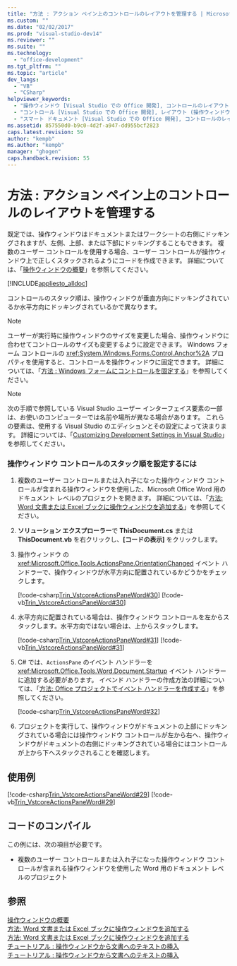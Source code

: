 ```yaml
---
title: "方法 : アクション ペイン上のコントロールのレイアウトを管理する | Microsoft Docs"
ms.custom: ""
ms.date: "02/02/2017"
ms.prod: "visual-studio-dev14"
ms.reviewer: ""
ms.suite: ""
ms.technology: 
  - "office-development"
ms.tgt_pltfrm: ""
ms.topic: "article"
dev_langs: 
  - "VB"
  - "CSharp"
helpviewer_keywords: 
  - "操作ウィンドウ [Visual Studio での Office 開発], コントロールのレイアウト"
  - "コントロール [Visual Studio での Office 開発], レイアウト (操作ウィンドウでの)"
  - "スマート ドキュメント [Visual Studio での Office 開発], コントロールのレイアウト"
ms.assetid: 857550d0-b9c0-4d2f-a947-dd955bcf2823
caps.latest.revision: 59
author: "kempb"
ms.author: "kempb"
manager: "ghogen"
caps.handback.revision: 55
---
```

# 方法 : アクション ペイン上のコントロールのレイアウトを管理する
  既定では、操作ウィンドウはドキュメントまたはワークシートの右側にドッキングされますが、左側、上部、または下部にドッキングすることもできます。  複数のユーザー コントロールを使用する場合、ユーザー コントロールが操作ウィンドウ上で正しくスタックされるようにコードを作成できます。  詳細については、「[操作ウィンドウの概要](../vsto/actions-pane-overview.md)」を参照してください。  
  
 [!INCLUDE[appliesto_alldoc](../vsto/includes/appliesto-alldoc-md.md)]  
  
 コントロールのスタック順は、操作ウィンドウが垂直方向にドッキングされているか水平方向にドッキングされているかで異なります。  
  
> [!NOTE]  
>  ユーザーが実行時に操作ウィンドウのサイズを変更した場合、操作ウィンドウに合わせてコントロールのサイズも変更するように設定できます。  Windows フォーム コントロールの <xref:System.Windows.Forms.Control.Anchor%2A> プロパティを使用すると、コントロールを操作ウィンドウに固定できます。  詳細については、「[方法 : Windows フォームにコントロールを固定する](../Topic/How%20to:%20Anchor%20Controls%20on%20Windows%20Forms.md)」を参照してください。  
  
> [!NOTE]  
>  次の手順で参照している Visual Studio ユーザー インターフェイス要素の一部は、お使いのコンピューターでは名前や場所が異なる場合があります。  これらの要素は、使用する Visual Studio のエディションとその設定によって決まります。  詳細については、「[Customizing Development Settings in Visual Studio](http://msdn.microsoft.com/ja-jp/22c4debb-4e31-47a8-8f19-16f328d7dcd3)」を参照してください。  
  
### 操作ウィンドウ コントロールのスタック順を設定するには  
  
1.  複数のユーザー コントロールまたは入れ子になった操作ウィンドウ コントロールが含まれる操作ウィンドウを使用した、Microsoft Office Word 用のドキュメント レベルのプロジェクトを開きます。  詳細については、「[方法: Word 文書または Excel ブックに操作ウィンドウを追加する](../vsto/how-to-add-an-actions-pane-to-word-documents-or-excel-workbooks.md)」を参照してください。  
  
2.  **ソリューション エクスプローラー**で **ThisDocument.cs** または **ThisDocument.vb** を右クリックし、**\[コードの表示\]** をクリックします。  
  
3.  操作ウィンドウ の <xref:Microsoft.Office.Tools.ActionsPane.OrientationChanged> イベント ハンドラーで、操作ウィンドウが水平方向に配置されているかどうかをチェックします。  
  
     [!code-csharp[Trin_VstcoreActionsPaneWord#30](../snippets/csharp/VS_Snippets_OfficeSP/Trin_VstcoreActionsPaneWord/CS/ThisDocument.cs#30)]
     [!code-vb[Trin_VstcoreActionsPaneWord#30](../snippets/visualbasic/VS_Snippets_OfficeSP/Trin_VstcoreActionsPaneWord/VB/ThisDocument.vb#30)]  
  
4.  水平方向に配置されている場合は、操作ウィンドウ コントロールを左からスタックします。水平方向ではない場合は、上からスタックします。  
  
     [!code-csharp[Trin_VstcoreActionsPaneWord#31](../snippets/csharp/VS_Snippets_OfficeSP/Trin_VstcoreActionsPaneWord/CS/ThisDocument.cs#31)]
     [!code-vb[Trin_VstcoreActionsPaneWord#31](../snippets/visualbasic/VS_Snippets_OfficeSP/Trin_VstcoreActionsPaneWord/VB/ThisDocument.vb#31)]  
  
5.  C\# では、`ActionsPane` のイベント ハンドラーを <xref:Microsoft.Office.Tools.Word.Document.Startup> イベント ハンドラーに追加する必要があります。  イベンド ハンドラーの作成方法の詳細については、「[方法: Office プロジェクトでイベント ハンドラーを作成する](../vsto/how-to-create-event-handlers-in-office-projects.md)」を参照してください。  
  
     [!code-csharp[Trin_VstcoreActionsPaneWord#32](../snippets/csharp/VS_Snippets_OfficeSP/Trin_VstcoreActionsPaneWord/CS/ThisDocument.cs#32)]  
  
6.  プロジェクトを実行して、操作ウィンドウがドキュメントの上部にドッキングされている場合には操作ウィンドウ コントロールが左から右へ、操作ウィンドウがドキュメントの右側にドッキングされている場合にはコントロールが上から下へスタックされることを確認します。  
  
## 使用例  
 [!code-csharp[Trin_VstcoreActionsPaneWord#29](../snippets/csharp/VS_Snippets_OfficeSP/Trin_VstcoreActionsPaneWord/CS/ThisDocument.cs#29)]
 [!code-vb[Trin_VstcoreActionsPaneWord#29](../snippets/visualbasic/VS_Snippets_OfficeSP/Trin_VstcoreActionsPaneWord/VB/ThisDocument.vb#29)]  
  
## コードのコンパイル  
 この例には、次の項目が必要です。  
  
-   複数のユーザー コントロールまたは入れ子になった操作ウィンドウ コントロールが含まれる操作ウィンドウを使用した Word 用のドキュメント レベルのプロジェクト  
  
## 参照  
 [操作ウィンドウの概要](../vsto/actions-pane-overview.md)   
 [方法: Word 文書または Excel ブックに操作ウィンドウを追加する](../vsto/how-to-add-an-actions-pane-to-word-documents-or-excel-workbooks.md)   
 [方法: Word 文書または Excel ブックに操作ウィンドウを追加する](../vsto/how-to-add-an-actions-pane-to-word-documents-or-excel-workbooks.md)   
 [チュートリアル : 操作ウィンドウから文書へのテキストの挿入](../vsto/walkthrough-inserting-text-into-a-document-from-an-actions-pane.md)   
 [チュートリアル : 操作ウィンドウから文書へのテキストの挿入](../vsto/walkthrough-inserting-text-into-a-document-from-an-actions-pane.md)  
  
  